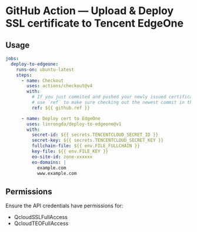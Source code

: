 # GitHub Action — Upload & Deploy SSL certificate to Tencent EdgeOne

## Usage
```yaml
jobs:
  deploy-to-edgeone:
    runs-on: ubuntu-latest
    steps:
      - name: Checkout
        uses: actions/checkout@v4
        with:
          # If you just commited and pushed your newly issued certificate to this repo in a previous job,
          # use `ref` to make sure checking out the newest commit in this job
          ref: ${{ github.ref }}

      - name: Deploy cert to EdgeOne
        uses: linrongda/deploy-to-edgeone@v1
        with:
          secret-id: ${{ secrets.TENCENTCLOUD_SECRET_ID }}
          secret-key: ${{ secrets.TENCENTCLOUD_SECRET_KEY }}
          fullchain-file: ${{ env.FILE_FULLCHAIN }}
          key-file: ${{ env.FILE_KEY }}
          eo-site-id: zone-xxxxxx
          eo-domains: |
            example.com
            www.example.com
```

## Permissions
Ensure the API credentials have permissions for:
- QcloudSSLFullAccess
- QcloudTEOFullAccess
